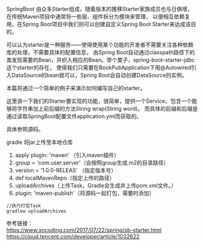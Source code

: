 SpringBoot 由众多Starter组成，随着版本的推移Starter家族成员也与日俱增，
在传统Maven项目中通常将一些层、组件拆分为模块来管理， 以便相互依赖复用，在Spring Boot项目中我们则可以创建自定义Spring Boot Starter来达成该目的。

可以认为starter是一种服务——使得使用某个功能的开发者不需要关注各种依赖库的处理，不需要具体的配置信息， 由Spring Boot自动通过classpath路径下的类发现需要的Bean，并织入相应的Bean。举个栗子，spring-boot-starter-jdbc这个starter的存在， 使得我们只需要在BookPubApplication下用@Autowired引入DataSource的bean就可以，Spring Boot会自动创建DataSource的实例。

本篇将通过一个简单的例子来演示如何编写自己的starter。

这里讲一下我们的Starter要实现的功能，很简单，提供一个Service，包含一个能够将字符串加上前后缀的方法String wrap(String word)。 而具体的前缀和后缀是通过读取SpringBoot配置文件application.yml而获取的。   

具体参照源码。  

gradle 将jar上传至本地仓库

1. apply plugin: 'maven' （引入maven插件）
1. group = 'com.user.server'（会按照group生成.m2的目录路径）
1. version = '1.0.0-RELEAS' （指定版本号）
1. def localMavenRepo（指定上传的路径）
1. uploadArchives（上传Task，Gradle会生成并上传pom.xml文件。）
1. plugin: 'maven-publish'（将源码一起打包，需要时添加）

```text
//执行打包Task
gradlew uploadArchives
```

参考链接：  
https://www.xncoding.com/2017/07/22/spring/sb-starter.html  
https://cloud.tencent.com/developer/article/1032622  